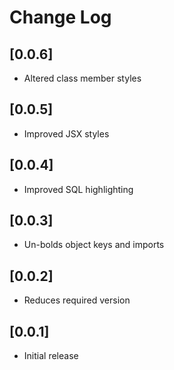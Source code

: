# Change Log

## [0.0.6]

- Altered class member styles

## [0.0.5]

- Improved JSX styles

## [0.0.4]

- Improved SQL highlighting

## [0.0.3]

- Un-bolds object keys and imports

## [0.0.2]

- Reduces required version

## [0.0.1]

- Initial release
